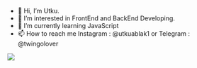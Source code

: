 - 👋 Hi, I’m Utku.
- 👀 I’m interested in FrontEnd and BackEnd Developing.
- 🌱 I’m currently learning JavaScript
- 📫 How to reach me Instagram : @utkuablak1 or Telegram : @twingolover

![](https://komarev.com/ghpvc/?username=ablakutku&color=green)
